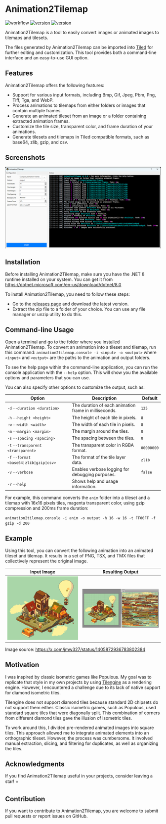 # Animation2Tilemap

![workflow](https://img.shields.io/github/actions/workflow/status/vonhoff/Animation2Tilemap/dotnet.yml)
[![version](https://img.shields.io/badge/version-1.2.0-blue)](https://github.com/vonhoff/Animation2Tilemap/releases)
[![version](https://img.shields.io/badge/license-MIT-blue)](LICENSE)

Animation2Tilemap is a tool to easily convert images or animated images to tilemaps and tilesets.

The files generated by Animation2Tilemap can be imported into [Tiled](https://www.mapeditor.org/) for further editing
and customization. This tool provides both a command-line interface and an easy-to-use GUI option.

## Features

Animation2Tilemap offers the following features:

- Support for various input formats, including Bmp, Gif, Jpeg, Pbm, Png, Tiff, Tga, and WebP.
- Process animations to tilemaps from either folders or images that contain multiple frames.
- Generate an animated tileset from an image or a folder containing extracted animation frames.
- Customize the tile size, transparent color, and frame duration of your animations.
- Generate tilesets and tilemaps in Tiled compatible formats, such as base64, zlib, gzip, and csv.

## Screenshots

![Program screenshot](screenshot.png)

## Installation

Before installing Animation2Tilemap, make sure you have the .NET 8 runtime installed on your system. You can get it
from https://dotnet.microsoft.com/en-us/download/dotnet/8.0

To install Animation2Tilemap, you need to follow these steps:

- Go to the [releases page](https://github.com/vonhoff/Animation2Tilemap/releases) and download the latest version.
- Extract the zip file to a folder of your choice. You can use any file manager or unzip utility to do this.

## Command-line Usage

Open a terminal and go to the folder where you installed Animation2Tilemap. To convert an animation into a tileset and
tilemap, run this command: `animation2tilemap.console -i <input> -o <output>` where `<input>` and `<output>` are the
paths to the animation and output folders.

To see the help page within the command-line application, you can run the console application with the `--help` option.
This will show you the available options and parameters that you can use.

You can also specify other options to customize the output, such as:

| Option                                    | Description                                           | Default    |
|-------------------------------------------|-------------------------------------------------------|------------|
| `-d` `--duration <duration>`              | The duration of each animation frame in milliseconds. | `125`      |
| `-h` `--height <height>`                  | The height of each tile in pixels.                    | `8`        |
| `-w` `--width <width>`                    | The width of each tile in pixels.                     | `8`        |
| `-m` `--margin <margin>`                  | The margin around the tiles.                          | `0`        |
| `-s` `--spacing <spacing>`                | The spacing between the tiles.                        | `0`        |
| `-t` `--transparent <transparent>`        | The transparent color in RGBA format.                 | `00000000` |
| `-f` `--format <base64\|zlib\|gzip\|csv>` | The format of the tile layer data.                    | `zlib`     |
| `-v` `--verbose`                          | Enables verbose logging for debugging purposes.       | `false`    |
| `-?` `--help`                             | Shows help and usage information.                     |            |

For example, this command converts the `anim` folder into a tileset and a tilemap with 16x16 pixels tiles, magenta
transparent color, using gzip compression and 200ms frame duration:

`animation2tilemap.console -i anim -o output -h 16 -w 16 -t FF00FF -f gzip -d 200`

## Example

Using this tool, you can convert the following animation into an animated tileset and tilemap. It results in a set
of PNG, TSX, and TMX files that collectively represent the original image.

|        Input Image        |      Resulting Output       |
|:-------------------------:|:---------------------------:|
| ![Input image](input.gif) | ![Output image](result.png) |

Image source: https://x.com/jmw327/status/1405872936783802384

## Motivation

I was inspired by classic isometric games like Populous. My goal was to replicate that style in my own projects by using
[Tilengine](https://www.tilengine.org/) as a rendering engine. However, I encountered a challenge due to its lack of
native support for diamond isometric tiles.

Tilengine does not support diamond tiles because standard 2D chipsets do not support them either. Classic isometric
games, such as Populous, used standard square tiles that were diagonally split. This combination of corners from
different diamond tiles gave the illusion of isometric tiles.

To work around this, I divided pre-rendered animated images into square tiles. This approach allowed me to integrate
animated elements into an orthographic tileset. However, the process was cumbersome. It involved manual extraction,
slicing, and filtering for duplicates, as well as organizing the tiles.

## Acknowledgments

If you find Animation2Tilemap useful in your projects, consider leaving a star! ⭐

## Contribution

If you want to contribute to Animation2Tilemap, you are welcome to submit pull requests or report issues on GitHub.
